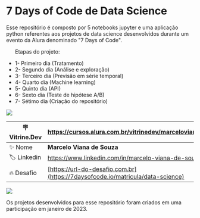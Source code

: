 <h1>7 Days of Code de Data Science</h1>

<p>Esse repositório é composto por 5 notebooks jupyter e uma aplicação python referentes aos projetos de data science desenvolvidos durante um evento da Alura denominado "7 Days of Code".</p>


<div class="container">
    <div class="row">
        <div class="col-6">
            <ul>
              <p>Etapas do projeto:</p>
              <li>1- Primeiro dia (Tratamento)</li>
              <li>2- Segundo dia (Análise e exploração)</li>
              <li>3- Terceiro dia (Previsão em série temporal)</li>
              <li>4- Quarto dia (Machine learning)</li>
              <li>5- Quinto dia (API)</li>
              <li>6- Sexto dia (Teste de hipótese A/B)</li>
              <li>7- Sétimo dia (Criação do repositório)</li>
            </ul>
        </div>
        <div class="col-6"> 
            <img src="https://7daysofcode.io/assets/img/background-7days.1662756777.svg">
        </div>
    </div>
</div>


| :placard: Vitrine.Dev |https://cursos.alura.com.br/vitrinedev/marceloviana1991|
| -------------  | --- |
| :sparkles: Nome        | **Marcelo Viana de Souza**
| :label: Linkedin | https://www.linkedin.com/in/marcelo-viana-de-souza/
| :fire: Desafio     | [https://url-do-desafio.com.br](https://7daysofcode.io/matricula/data-science)


![](https://7daysofcode.io/assets/img/background-7days.1662756777.svg#vitrinedev)

<p>Os projetos desenvolvidos para esse repositório foram criados em uma participação em janeiro de 2023.</p>


